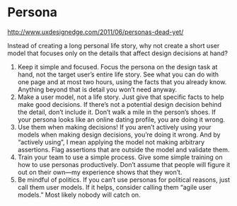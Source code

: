 # Persona
http://www.uxdesignedge.com/2011/06/personas-dead-yet/

Instead of creating a long personal life story, why not create 
a short user model that focuses only on the details 
that affect design decisions at hand?

1) Keep it simple and focused. 
Focus the persona on the design task at hand, 
not the target user’s entire life story. 
See what you can do with one page and at most two hours, 
using the facts that you already know. 
Anything beyond that is detail you won’t need anyway.
2) Make a user model, not a life story. 
Just give that specific facts to help make good decisions. 
If there’s not a potential design decision behind the detail, 
don’t include it. Don’t walk a mile in the person’s shoes. 
If your persona looks like an online dating profile, you are doing it wrong.
3) Use them when making decisions! 
If you aren’t actively using your models when making design decisions, 
you’re doing it wrong. And by “actively using”, 
I mean applying the model not making arbitrary assertions. 
Flag assertions that are outside the model and validate them.
4) Train your team to use a simple process. 
Give some simple training on how to use personas productively. 
Don’t assume that people will figure it out on their own—my experience shows
 that they won’t.
5) Be mindful of politics. 
If you can’t use personas for political reasons, 
just call them user models. 
If it helps, consider calling them “agile user models.” 
Most likely nobody will catch on.
